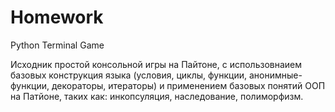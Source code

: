 # Homework
Python Terminal Game

Исходник простой консольной игры на Пайтоне, с использовнаием базовых конструкция языка (условия, циклы, функции, анонимные-функции, декораторы, итераторы) и применением базовых понятий ООП на Патйоне, таких как: инкопсуляция, наследование, полиморфизм. 
